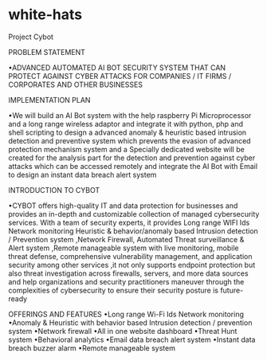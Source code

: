 # white-hats
Project Cybot

PROBLEM STATEMENT

•ADVANCED AUTOMATED AI BOT SECURITY SYSTEM THAT CAN PROTECT AGAINST CYBER ATTACKS FOR COMPANIES / IT FIRMS / CORPORATES AND OTHER BUSINESSES

IMPLEMENTATION PLAN

•We will build an AI Bot system with the help raspberry Pi Microprocessor and a long range wireless adaptor and integrate it with python, php and shell scripting to design a advanced anomaly & heuristic based intrusion detection and preventive system which prevents the evasion of advanced protection mechanism system and a Specially dedicated website will be created for the analysis part for the detection and prevention against cyber attacks which can be accessed remotely and integrate the AI Bot with Email to design an instant data breach alert system

INTRODUCTION TO CYBOT

•CYBOT offers high-quality IT and data protection for businesses and provides an in-depth and customizable collection of managed cybersecurity services. With a team of security experts, it provides Long range WIFI Ids Network monitoring Heuristic & behavior/anomaly based Intrusion detection / Prevention system ,Network Firewall, Automated Threat surveillance & Alert system ,Remote manageable system with live monitoring, mobile threat defense, comprehensive vulnerability management, and application security among other services ,it not only supports endpoint protection but also threat investigation across firewalls, servers, and more data sources and help organizations and security practitioners maneuver through the complexities of cybersecurity to ensure their security posture is future-ready

OFFERINGS AND FEATURES
•Long range Wi-Fi Ids Network monitoring
•Anomaly & Heuristic with behavior based Intrusion detection / prevention system
•Network firewall
•All in one website dashboard
•Threat Hunt system
•Behavioral analytics
•Email data breach alert system
•Instant data breach buzzer alarm
•Remote manageable system





